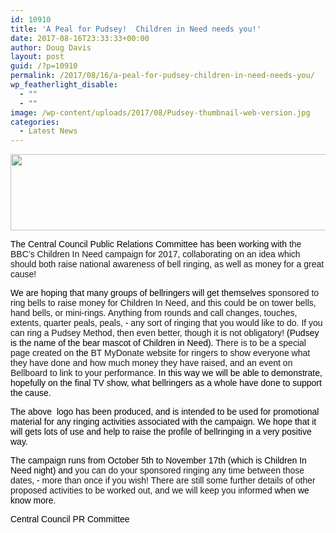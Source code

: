 ```yaml
---
id: 10910
title: 'A Peal for Pudsey!  Children in Need needs you!'
date: 2017-08-16T23:33:33+00:00
author: Doug Davis
layout: post
guid: /?p=10910
permalink: /2017/08/16/a-peal-for-pudsey-children-in-need-needs-you/
wp_featherlight_disable:
  - ""
  - ""
image: /wp-content/uploads/2017/08/Pudsey-thumbnail-web-version.jpg
categories:
  - Latest News
---
```

<p style="text-align: center;">
  <a href="https://cccbr.org.uk/wp-content/uploads/2017/08/Pudsey-banner-web-version.jpg"><img loading="lazy" class="alignnone size-large wp-image-10915" src="https://cccbr.org.uk/wp-content/uploads/2017/08/Pudsey-banner-web-version-1024x195.jpg" alt="" width="640" height="122" srcset="https://cccbr.org.uk/wp-content/uploads/2017/08/Pudsey-banner-web-version-1024x195.jpg 1024w, https://cccbr.org.uk/wp-content/uploads/2017/08/Pudsey-banner-web-version-300x57.jpg 300w, https://cccbr.org.uk/wp-content/uploads/2017/08/Pudsey-banner-web-version-768x146.jpg 768w, https://cccbr.org.uk/wp-content/uploads/2017/08/Pudsey-banner-web-version-600x114.jpg 600w, https://cccbr.org.uk/wp-content/uploads/2017/08/Pudsey-banner-web-version.jpg 1654w" sizes="(max-width: 640px) 100vw, 640px" /></a>
</p>

<span style="margin: 0px; font-family: 'Arial',sans-serif;"><span style="color: #000000;">The Central Council Public Relations Committee has been working with </span>the BBC’s Children In Need campaign for 2017, collaborating on an idea which should both raise national awareness of bell ringing, as well as money for a great cause! </span>

<span style="margin: 0px; color: black; font-family: 'Arial',sans-serif;">We are hoping that many groups of bellringers will get </span><span style="margin: 0px; font-family: 'Arial',sans-serif;"><span style="color: #000000;">themselves </span>sponsored to ring bells to raise money for Children In Need<span style="color: #000000;">,</span> and this could be on tower bells, hand bells, or mini-rings. Anything from rounds and call changes, touches, extents, quarter peals, peals, <span style="color: #000000;">- </span>any sort of ringing that you would like to do. If you can ring a Pudsey Method, then even better, though it is not obligatory! <span style="color: #000000;">(Pudsey is the name of the bear mascot of Children in Need). </span>There is to be a special page created on <span style="color: #000000;">the </span>BT MyDonate website for ringers to show everyone what they have done and how much money they have raised, and an event on Bellboard to link to your performance. <span style="color: #000000;">In this way we will be able to demonstrate, hopefully on the final TV show, what bellringers as a whole have done to support the cause.</span></span>

<span style="margin: 0px; color: black; font-family: 'Arial',sans-serif;">The above  logo has been produced, and is intended to be used for promotional material for any ringing activities associated with the campaign. We hope that it will gets lots of use and help to raise the profile of bellringing in a very positive way.</span>

<span style="margin: 0px; color: black; font-family: 'Arial',sans-serif;">The campaign runs from October 5th to November 17th (which is Children In Need night) </span><span style="margin: 0px; font-family: 'Arial',sans-serif;"><span style="color: #000000;">and</span> you can do your sponsored ringing any time between those dates<span style="color: #000000;">, - </span>more than once if you wish! There are still some further details of other proposed activities to be worked out, and we will keep you informed <span style="color: #000000;">when we know more</span>.</span>

<span style="margin: 0px; color: black; font-family: 'Arial',sans-serif;">Central Council PR Committee</span>

